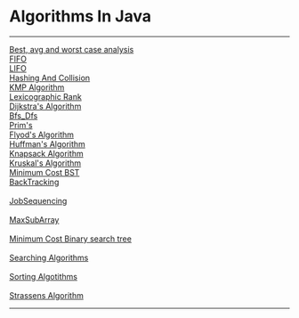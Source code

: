 # Algorithms In Java
<hr>
<p>
<a href="https://github.com/ShyamKumar1/Algorithms/tree/main/Best%2C%20avg%20and%20worst%20%20case%20analysis">Best, avg and worst  case analysis</a><br>
<a href="https://github.com/ShyamKumar1/Algorithms/tree/main/FIFO">FIFO</a><br>
<a href="https://github.com/ShyamKumar1/Algorithms/tree/main/LIFO">LIFO</a><br>
<a href="https://github.com/ShyamKumar1/Algorithms/tree/main/Hashing%20And%20Collision">Hashing And Collision</a><br>
<a href="https://github.com/ShyamKumar1/Algorithms/tree/main/KMP%20Algorithm">KMP Algorithm</a><br>
<a href="https://github.com/ShyamKumar1/Algorithms/tree/main/Lexicographic%20Rank">Lexicographic Rank</a><br>
<a href="https://github.com/ShyamKumar1/Algorithms/blob/main/Dijkstra's/Dijkstra.java">Dijkstra's Algorithm</a><br>
<a href="https://github.com/ShyamKumar1/Algorithms/blob/main/Bfs_Dfs/bfs_dfs.java">Bfs_Dfs</a><br>
<a href="https://github.com/ShyamKumar1/Algorithms/blob/main/Bfs_Dfs/bfs_dfs.java">Prim's</a><br>
<a href="https://github.com/ShyamKumar1/Algorithms/blob/main/Flyod's/Floyds.java">Flyod's Algorithm</a><br>
<a href="https://github.com/ShyamKumar1/Algorithms/tree/main/Huffmans">Huffman's Algorithm</a><br>
<a href="https://github.com/ShyamKumar1/Algorithms/tree/main/Knapsack">Knapsack Algorithm</a><br>
<a href="https://github.com/ShyamKumar1/Algorithms/blob/main/Krushkal's/Kruskal.java">Kruskal's Algorithm</a>
<br>
<a href="https://github.com/ShyamKumar1/Algorithms/blob/main/Minimum%20Cost%20BST/OptimalBST.java">Minimum Cost BST</a>
<br>
<a href="https://github.com/ShyamKumar1/Algorithms/tree/main/BackTracking">BackTracking</a>
<br>
  <br>
<a href="https://github.com/ShyamKumar1/Algorithms/tree/main/JobSequencing">JobSequencing</a>
<br>
  <br>
<a href="https://github.com/ShyamKumar1/Algorithms/tree/main/MaxSubArray">MaxSubArray</a>
<br>
  <br>
<a href="https://github.com/ShyamKumar1/Algorithms/tree/main/Minimum%20Cost%20BST">Minimum Cost Binary search tree</a>
<br><br>
<a href="https://github.com/ShyamKumar1/Algorithms/tree/main/SearchingAlgorithms">Searching Algorithms </a>
<br>
  <br>
<a href="https://github.com/ShyamKumar1/Algorithms/tree/main/SortingAlgorithms">Sorting Algotithms</a>
<br>
  <br>
<a href="https://github.com/ShyamKumar1/Algorithms/tree/main/StrassenMatrixMul">Strassens Algorithm</a>
<br>
</p>
<hr>
